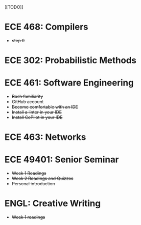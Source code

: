 [[TODO]]

# ECE 468: Compilers
- ~~step 0~~
# ECE 302: Probabilistic Methods
# ECE 461: Software Engineering
- ~~Bash familiarity~~
- ~~GitHub account~~
- ~~Become comfortable with an IDE~~
- ~~Install a linter in your IDE~~
- ~~Install CoPilot in your IDE~~
# ECE 463: Networks
# ECE 49401: Senior Seminar
- ~~Week 1 Readings~~
- ~~Week 2 Readings and Quizzes~~
- ~~Personal introduction~~
# ENGL: Creative Writing
- ~~Week 1 readings~~

